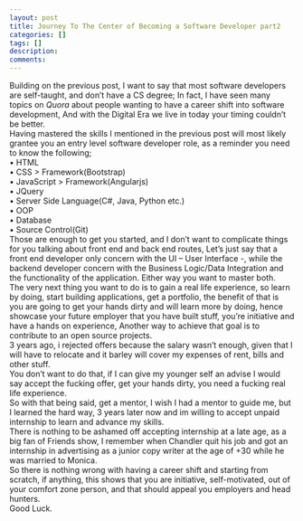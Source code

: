 ```yaml
---
layout: post
title: Journey To The Center of Becoming a Software Developer part2
categories: []
tags: []
description: 
comments:
---
```


Building on the previous post, I want to say that most software developers are self-taught, and don’t have a CS degree; In fact, I have seen many topics on <i>Quora</i> about people wanting to have a career shift into software development, And with the Digital Era we live in today your timing couldn’t be better.<br>
Having mastered the skills I mentioned in the previous post will most likely grantee you an entry level software developer role, as a reminder you need to know the following;<br>
•	HTML<br>
•	CSS > Framework(Bootstrap)<br>
•	JavaScript > Framework(Angularjs)<br>
•	JQuery<br>
•	Server Side Language(C#, Java, Python etc.)<br>
•	OOP<br>
•	Database <br>
•	Source Control(Git)<br>
Those are enough to get you started, and I don’t want to complicate things for you talking about front end and back end routes, Let’s just say that a front end developer only concern with the UI – User Interface -, while the backend developer concern with the Business Logic/Data Integration and the functionality of the application. Either way you want to master both.<br>
The very next thing you want to do is to gain a real life experience, so learn by doing, start building applications, get a portfolio, the benefit of that is you are going to get your hands dirty and will learn more by doing, hence showcase your future employer that you have built stuff, you’re initiative and have a hands on experience, Another way to achieve that goal is to contribute to an open source projects.<br>
3 years ago, i rejected offers because the salary wasn’t enough, given that I will have to relocate and it barley will cover my expenses of rent, bills and other stuff.<br>
You don’t  want to do that, if I can give my younger self an advise I would say accept the fucking offer, get your hands dirty, you need a fucking real life experience.<br>
So with that being said, get a mentor, I wish I had a mentor to guide me, but I learned the hard way, 3 years later now and im willing to accept unpaid internship to learn and advance my skills. <br>
There is nothing to be ashamed off accepting internship at a late age, as a big fan of Friends show, I remember when Chandler quit his job and got an internship in advertising as a junior copy writer at the age of +30 while he was married to Monica. <br>So there is nothing wrong with having a career shift and starting from scratch, if anything, this shows that you are initiative, self-motivated, out of your comfort zone person, and that should appeal you employers and head hunters.<br>
Good Luck.



